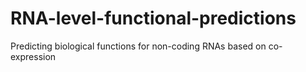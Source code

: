 # RNA-level-functional-predictions
Predicting biological functions for non-coding RNAs based on co-expression
